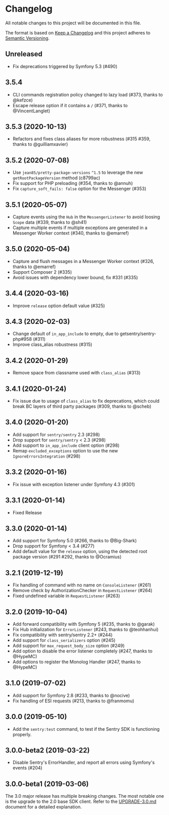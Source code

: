 # Changelog
All notable changes to this project will be documented in this file.

The format is based on [Keep a Changelog](http://keepachangelog.com/en/1.0.0/)
and this project adheres to [Semantic Versioning](http://semver.org/spec/v2.0.0.html).

## Unreleased
 - Fix deprecations triggered by Symfony 5.3 (#490)

## 3.5.4
 - CLI commands registration policy changed to lazy load (#373, thanks to @kefzce)
 - Escape release option if it contains a `/` (#371, thanks to @VincentLanglet)

## 3.5.3 (2020-10-13)
 - Refactors and fixes class aliases for more robustness (#315 #359, thanks to @guilliamxavier)

## 3.5.2 (2020-07-08)
 - Use `jean85/pretty-package-versions` `^1.5` to leverage the new `getRootPackageVersion` method (c8799ac)
 - Fix support for PHP preloading (#354, thanks to @annuh)
 - Fix `capture_soft_fails: false` option for the Messenger (#353) 

## 3.5.1 (2020-05-07)
 - Capture events using the `Hub` in the `MessengerListener` to avoid loosing `Scope` data (#339, thanks to @sh41)
 - Capture multiple events if multiple exceptions are generated in a Messenger Worker context (#340, thanks to @emarref)

## 3.5.0 (2020-05-04)
 - Capture and flush messages in a Messenger Worker context (#326, thanks to @emarref)
 - Support Composer 2 (#335)
 - Avoid issues with dependency lower bound, fix #331 (#335)

## 3.4.4 (2020-03-16)
 - Improve `release` option default value (#325)

## 3.4.3 (2020-02-03)
 - Change default of `in_app_include` to empty, due to getsentry/sentry-php#958 (#311)
 - Improve class_alias robustness (#315)

## 3.4.2 (2020-01-29)
 - Remove space from classname used with `class_alias` (#313)

## 3.4.1 (2020-01-24)
 - Fix issue due to usage of `class_alias` to fix deprecations, which could break BC layers of third party packages (#309, thanks to @scheb)

## 3.4.0 (2020-01-20)
 - Add support for `sentry/sentry` 2.3 (#298)
 - Drop support for `sentry/sentry` < 2.3 (#298)
 - Add support to `in_app_include` client option (#298)
 - Remap `excluded_exceptions` option to use the new `IgnoreErrorsIntegration` (#298)

## 3.3.2 (2020-01-16)
 - Fix issue with exception listener under Symfony 4.3 (#301)

## 3.3.1 (2020-01-14)
 - Fixed Release

## 3.3.0 (2020-01-14)
 - Add support for Symfony 5.0 (#266, thanks to @Big-Shark)
 - Drop support for Symfony < 3.4 (#277)
 - Add default value for the `release` option, using the detected root package version (#291 #292, thanks to @Ocramius)

## 3.2.1 (2019-12-19)
 - Fix handling of command with no name on `ConsoleListener` (#261)
 - Remove check by AuthorizationChecker in  `RequestListener` (#264)
 - Fixed undefined variable in `RequestListener` (#263)

## 3.2.0 (2019-10-04)
 - Add forward compatibility with Symfony 5 (#235, thanks to @garak)
 - Fix Hub initialization for `ErrorListener` (#243, thanks to @teohhanhui)
 - Fix compatibility with sentry/sentry 2.2+ (#244)
 - Add support for `class_serializers` option (#245)
 - Add support for `max_request_body_size` option (#249)
 - Add option to disable the error listener completely (#247, thanks to @HypeMC)
 - Add options to register the Monolog Handler (#247, thanks to @HypeMC)

## 3.1.0 (2019-07-02)
 - Add support for Symfony 2.8 (#233, thanks to @nocive)
 - Fix handling of ESI requests (#213, thanks to @franmomu)

## 3.0.0 (2019-05-10)
 - Add the `sentry:test` command, to test if the Sentry SDK is functioning properly.

## 3.0.0-beta2 (2019-03-22)
 - Disable Sentry's ErrorHandler, and report all errors using Symfony's events (#204)

## 3.0.0-beta1 (2019-03-06)
The 3.0 major release has multiple breaking changes. The most notable one is the upgrade to the 2.0 base SDK client.
Refer to the [UPGRADE-3.0.md](https://github.com/getsentry/sentry-symfony/blob/master/UPGRADE-3.0.md) document for a
detailed explanation.
